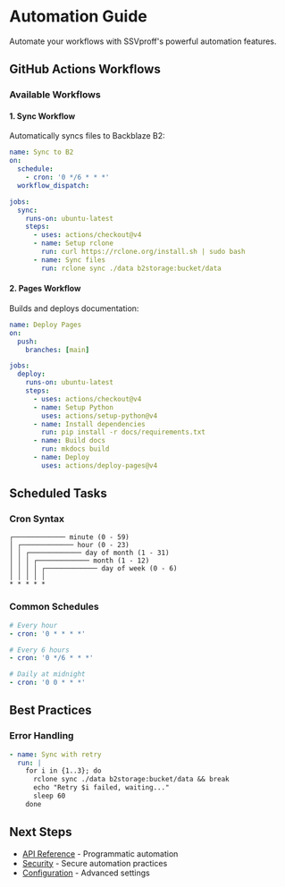 # Automation Guide

Automate your workflows with SSVproff's powerful automation features.

## GitHub Actions Workflows

### Available Workflows

#### 1. Sync Workflow
Automatically syncs files to Backblaze B2:

```yaml
name: Sync to B2
on:
  schedule:
    - cron: '0 */6 * * *'
  workflow_dispatch:

jobs:
  sync:
    runs-on: ubuntu-latest
    steps:
      - uses: actions/checkout@v4
      - name: Setup rclone
        run: curl https://rclone.org/install.sh | sudo bash
      - name: Sync files
        run: rclone sync ./data b2storage:bucket/data
```

#### 2. Pages Workflow
Builds and deploys documentation:

```yaml
name: Deploy Pages
on:
  push:
    branches: [main]

jobs:
  deploy:
    runs-on: ubuntu-latest
    steps:
      - uses: actions/checkout@v4
      - name: Setup Python
        uses: actions/setup-python@v4
      - name: Install dependencies
        run: pip install -r docs/requirements.txt
      - name: Build docs
        run: mkdocs build
      - name: Deploy
        uses: actions/deploy-pages@v4
```

## Scheduled Tasks

### Cron Syntax

```
┌───────────── minute (0 - 59)
│ ┌───────────── hour (0 - 23)
│ │ ┌───────────── day of month (1 - 31)
│ │ │ ┌───────────── month (1 - 12)
│ │ │ │ ┌───────────── day of week (0 - 6)
│ │ │ │ │
* * * * *
```

### Common Schedules

```yaml
# Every hour
- cron: '0 * * * *'

# Every 6 hours
- cron: '0 */6 * * *'

# Daily at midnight
- cron: '0 0 * * *'
```

## Best Practices

### Error Handling

```yaml
- name: Sync with retry
  run: |
    for i in {1..3}; do
      rclone sync ./data b2storage:bucket/data && break
      echo "Retry $i failed, waiting..."
      sleep 60
    done
```

## Next Steps

- [API Reference](api.md) - Programmatic automation
- [Security](security.md) - Secure automation practices
- [Configuration](configuration.md) - Advanced settings
